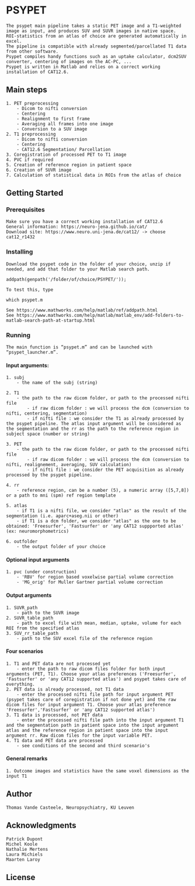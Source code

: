 # PSYPET

	The psypet main pipeline takes a static PET image and a T1-weighted image as input, and produces SUV and SUVR images in native space.
	ROI-statistics from an atlas of choice are generated automatically in excel.
	The pipeline is compatible with already segmented/parcellated T1 data from other software.
	Psypet compiles handy functions such as an uptake calculator, dcm2SUV converter, centering of images on the AC-PC, ...
    Psypet is written in Matlab and relies on a correct working installation of CAT12.6.

## Main steps

	1. PET preprocessing
		- Dicom to nifti conversion
		- Centering
		- Realignment to first frame
		- Averaging all frames into one image
		- Conversion to a SUV image
	2. T1 preprocessing
		- Dicom to nifti conversion
		- Centering
		- CAT12.6 Segmentation/ Parcellation 
	3. Coregistration of processed PET to T1 image
	4. PVC if required
	5. Creation of reference region in patient space
	6. Creation of SUVR image
	7. Calculation of statistical data in ROIs from the atlas of choice


## Getting Started


### Prerequisites

	Make sure you have a correct working installation of CAT12.6
	General information: https://neuro-jena.github.io/cat/
	Download site: https://www.neuro.uni-jena.de/cat12/ -> choose cat12_r1432

### Installing

	Download the psypet code in the folder of your choice, unzip if needed, and add that folder to your Matlab search path.
	
	addpath(genpath('/folder/of/choice/PSYPET/'));

	To test this, type

	which psypet.m

	See https://www.mathworks.com/help/matlab/ref/addpath.html
	See https://www.mathworks.com/help/matlab/matlab_env/add-folders-to-matlab-search-path-at-startup.html

### Running 

	The main function is “psypet.m” and can be launched with “psypet_launcher.m”. 


#### Input arguments:
 
	1. subj
		- the name of the subj (string)
 
	2. T1
		- the path to the raw dicom folder, or path to the processed nifti file
        	- if raw dicom folder : we will process the dcm (conversion to nifti, centering, segmentation)
        	- if nifti file : we consider the T1 as already processed by the psypet pipeline. The atlas input argument will be considered as the segmentation and the rr as the path to the reference region in subject space (number or string)
  
	3. PET
		- the path to the raw dicom folder, or path to the processed nifti file
        	- if raw dicom folder : we will process the dcm (conversion to nifti, realignement, averaging, SUV calculation)
        	- if nifti file : we consider the PET acquisition as already processed by the psypet pipeline.
  
	4. rr
		- reference region, can be a number (5), a numeric array ([5,7,8]) or a path to mni (spm) ref region template
  
	5. atlas
        - if T1 is a nifti file, we consider "atlas" as the result of the segmentation (i.e. aparc+aseg.nii or other)
        - if T1 is a dcm folder, we consider "atlas" as the one to be obtained: 'Freesurfer', 'Fastsurfer' or 'any CAT12 suppported atlas' (ex: neuromorphometrics)

	6. outfolder
		- the output folder of your choice

#### Optional input arguments
	1. pvc (under construction)
		- 'RBV' for region based voxelwise partial volume correction
		- 'MG_orig' for Muller Gartner partial volume correction

#### Output arguments

    1. SUVR_path
		- path to the SUVR image
    2. SUVR_table_path
		- path to excel file with mean, median, uptake, volume for each ROI from the specified atlas
	3. SUV_rr_table_path
		- path to the SUV excel file of the reference region

#### Four scenarios

	1. T1 and PET data are not processed yet
		- enter the path to raw dicom files folder for both input arguments (PET, T1). Choose your atlas preferences ('Freesurfer', 'Fastsurfer' or 'any CAT12 supported atlas') and psypet takes care of everything.
	2. PET data is already processed, not T1 data
		- enter the processed nifti file path for input argument PET (psypet takes care of coregistration if not done yet) and the raw dicom files for input argument T1. Choose your atlas preference 'Freesurfer','Fastsurfer' or 'any CAT12 supported atlas')
	3. T1 data is processed, not PET data
		- enter the processed nifti file path into the input argument T1 and the segmentation path in patient space into the input argument atlas and the reference region in patient space into the input argument rr. Raw dicom files for the input variable PET.
	4. T1 data and PET data are processed
		- see conditions of the second and third scenario's

#### General remarks

    1. Outcome images and statistics have the same voxel dimensions as the input T1

## Author

	Thomas Vande Casteele, Neuropsychiatry, KU Leuven

## Acknowledgments

	Patrick Dupont
	Michel Koole
	Nathalie Mertens
	Laura Michiels
	Maarten Laroy

## License
